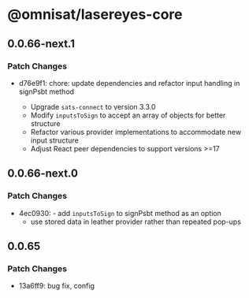 # @omnisat/lasereyes-core

## 0.0.66-next.1

### Patch Changes

- d76e9f1: chore: update dependencies and refactor input handling in signPsbt method

  - Upgrade `sats-connect` to version 3.3.0
  - Modify `inputsToSign` to accept an array of objects for better structure
  - Refactor various provider implementations to accommodate new input structure
  - Adjust React peer dependencies to support versions >=17

## 0.0.66-next.0

### Patch Changes

- 4ec0930: - add `inputsToSign` to signPsbt method as an option
  - use stored data in leather provider rather than repeated pop-ups

## 0.0.65

### Patch Changes

- 13a6ff9: bug fix, config
